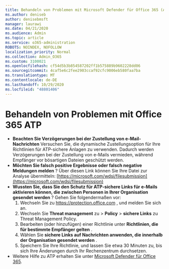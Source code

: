 ```yaml
---
title: Behandeln von Problemen mit Microsoft Defender für Office 365 (ATP)
ms.author: deniseb
author: denisebmsft
manager: laurawi
ms.date: 04/21/2020
ms.audience: Admin
ms.topic: article
ms.service: o365-administration
ROBOTS: NOINDEX, NOFOLLOW
localization_priority: Normal
ms.collection: Admin_O365
ms.custom: 3100021
ms.openlocfilehash: cf54d5b3b854587202ff1b575889b9602228dd06
ms.sourcegitcommit: 4caf5e6c2fee2903ccaf92cfc9006eb580faa7ba
ms.translationtype: MT
ms.contentlocale: de-DE
ms.lasthandoff: 10/29/2020
ms.locfileid: "48801406"
---
```

# <a name="troubleshoot-issues-with-office-365-atp"></a>Behandeln von Problemen mit Office 365 ATP

- **Beachten Sie Verzögerungen bei der Zustellung von e-Mail-Nachrichten** Versuchen Sie, die dynamische Zustellungsoption für Ihre Richtlinien für ATP-sichere Anlagen zu verwenden. Dadurch werden Verzögerungen bei der Zustellung von e-Mails vermieden, während Empfänger vor bösartigen Dateien geschützt werden.
- **Möchten Sie falsch positive Ergebnisse oder falsch negative Meldungen melden** ? Über diesen Link können Sie Ihre Datei zur Analyse übermitteln: [https://microsoft.com/wdsi/filesubmission](https://microsoft.com/wdsi/filesubmission)
- **Wussten Sie, dass Sie den Schutz für ATP-sichere Links für e-Mails aktivieren können, die zwischen Personen in Ihrer Organisation gesendet werden** ? Gehen Sie folgendermaßen vor:
    1. Wechseln Sie zu https://protection.office.com , und melden Sie sich an.
    2. Wechseln Sie **Threat management** zu  >  **Policy**  >  **sichere Links** zu Threat Management Policy.
    3. Bearbeiten (oder hinzufügen) einer Richtlinie unter **Richtlinien, die für bestimmte Empfänger gelten** .
    4. Wählen Sie **sichere Links auf Nachrichten anwenden, die innerhalb der Organisation gesendet werden** .
    5. Speichern Sie Ihre Richtlinie, und lassen Sie etwa 30 Minuten zu, bis sich Ihre Änderungen durch Ihr Rechenzentrum durchsetzen.
- Weitere Hilfe zu ATP erhalten Sie unter [Microsoft Defender für Office 365](https://docs.microsoft.com/microsoft-365/security/office-365-security/office-365-atp).